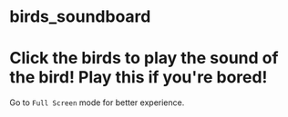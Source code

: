 # birds_soundboard
# Click the birds to play the sound of the bird! Play this if you're bored!

Go to `Full Screen` mode for better experience.
